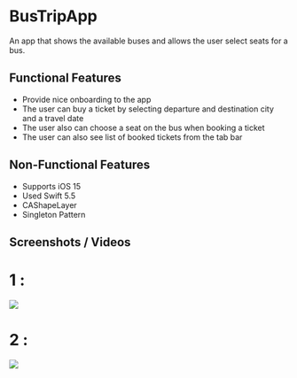 # BusTripApp
An app that shows the available buses and allows the user select seats for a bus.
## Functional Features
* Provide nice onboarding to the app
* The user can buy a ticket by selecting departure and destination city and a travel date
* The user also can choose a seat on the bus when booking a ticket
* The user can also see list of booked tickets from the tab bar
## Non-Functional Features
* Supports iOS 15
* Used Swift 5.5
* CAShapeLayer
* Singleton Pattern
## Screenshots / Videos


# 1 : 
![](https://github.com/zeynepgg/BusTicketApp/blob/main/withoutErrors.gif)

# 2 :
![](https://github.com/zeynepgg/BusTicketApp/blob/main/withErrors2.gif)

